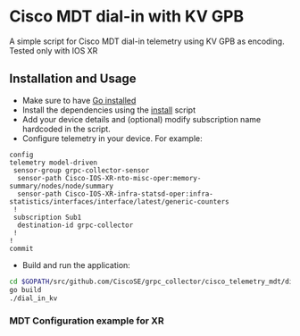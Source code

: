 # Cisco MDT dial-in with KV GPB

A simple script for Cisco MDT dial-in telemetry using KV GPB as encoding. Tested only with IOS XR

## Installation and Usage

* Make sure to have [Go installed](https://golang.org/dl/)
* Install the dependencies using the [install](/install.sh) script
* Add your device details and (optional) modify subscription name hardcoded in the script. 
* Configure telemetry in your device. For example:

```
config
telemetry model-driven
 sensor-group grpc-collector-sensor
  sensor-path Cisco-IOS-XR-nto-misc-oper:memory-summary/nodes/node/summary
  sensor-path Cisco-IOS-XR-infra-statsd-oper:infra-statistics/interfaces/interface/latest/generic-counters
 !
 subscription Sub1
  destination-id grpc-collector
 !
!
commit

```

* Build and run the application: 

```bash
cd $GOPATH/src/github.com/CiscoSE/grpc_collector/cisco_telemetry_mdt/dial_in_kv
go build
./dial_in_kv
```

### MDT Configuration example for XR





